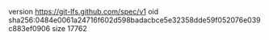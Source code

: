 version https://git-lfs.github.com/spec/v1
oid sha256:0484e0061a24716f602d598badacbce5e32358dde59f052076e039c883ef0906
size 17762

